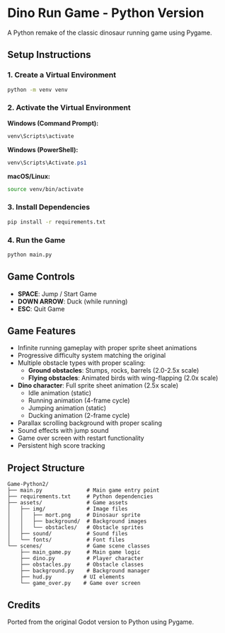 # Dino Run Game - Python Version

A Python remake of the classic dinosaur running game using Pygame.

## Setup Instructions

### 1. Create a Virtual Environment
```bash
python -m venv venv
```

### 2. Activate the Virtual Environment
**Windows (Command Prompt):**
```cmd
venv\Scripts\activate
```

**Windows (PowerShell):**
```powershell
venv\Scripts\Activate.ps1
```

**macOS/Linux:**
```bash
source venv/bin/activate
```

### 3. Install Dependencies
```bash
pip install -r requirements.txt
```

### 4. Run the Game
```bash
python main.py
```

## Game Controls
- **SPACE**: Jump / Start Game
- **DOWN ARROW**: Duck (while running)
- **ESC**: Quit Game

## Game Features
- Infinite running gameplay with proper sprite sheet animations
- Progressive difficulty system matching the original
- Multiple obstacle types with proper scaling:
  - **Ground obstacles**: Stumps, rocks, barrels (2.0-2.5x scale)
  - **Flying obstacles**: Animated birds with wing-flapping (2.0x scale)
- **Dino character**: Full sprite sheet animation (2.5x scale)
  - Idle animation (static)
  - Running animation (4-frame cycle)
  - Jumping animation (static)
  - Ducking animation (2-frame cycle)
- Parallax scrolling background with proper scaling
- Sound effects with jump sound
- Game over screen with restart functionality
- Persistent high score tracking

## Project Structure
```
Game-Python2/
├── main.py              # Main game entry point
├── requirements.txt     # Python dependencies
├── assets/              # Game assets
│   ├── img/             # Image files
│   │   ├── mort.png     # Dinosaur sprite
│   │   ├── background/  # Background images
│   │   └── obstacles/   # Obstacle sprites
│   ├── sound/           # Sound files
│   └── fonts/           # Font files
└── scenes/              # Game scene classes
    ├── main_game.py     # Main game logic
    ├── dino.py          # Player character
    ├── obstacles.py     # Obstacle classes
    ├── background.py    # Background manager
    ├── hud.py          # UI elements
    └── game_over.py    # Game over screen
```

## Credits
Ported from the original Godot version to Python using Pygame.
